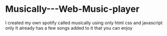 # Musically---Web-Music-player
I created my own spotify called musically using only html  css and javascript only
It already has a few songs added to it that you can enjoy
